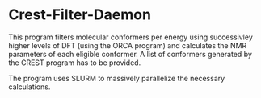 # Crest-Filter-Daemon
This program filters molecular conformers per energy using successivley higher levels of DFT (using the ORCA program) and calculates the NMR parameters of each eligible conformer. A list of conformers generated by the CREST program has to be provided.  

The program uses SLURM to massively parallelize the necessary calculations.
